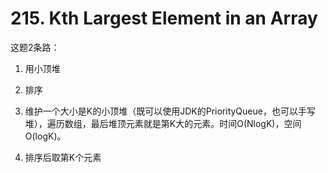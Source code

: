 #  215. Kth Largest Element in an Array

这题2条路：

1. 用小顶堆
2. 排序



1. 维护一个大小是K的小顶堆（既可以使用JDK的PriorityQueue，也可以手写堆），遍历数组，最后堆顶元素就是第K大的元素。时间O(NlogK)，空间O(logK)。

   

2. 排序后取第K个元素

